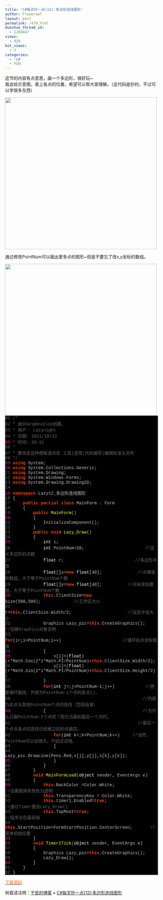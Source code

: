 ```yaml
---
title: 'C#每天抄一点(12):多边形连线图形'
author: Flowerowl
layout: post
permalink: /479.html
duoshuo_thread_id:
  - 1266847
views:
  - 920
bot_views:
  - 3
categories:
  - 'C#'
  - 代码
---
```

这节的内容有点意思，画一个多边形，很好玩~  
我会给示意图，表上各点的位置，希望可以帮大家理解。（这代码是抄的，不过可以学很多东西）

<img class="size-full wp-image-480 aligncenter" title="Lazynight | 夜阑" src="http://lazynight.me/wp-content/uploads/2011/10/20111013203117.jpg" alt="" width="500" height="500" />

通过修改PointNum可以画出更多点的图形~但是不要忘了改x,y坐标的数组。

<img class="aligncenter size-full wp-image-484" title="Lazynight | 夜阑" src="http://lazynight.me/wp-content/uploads/2011/10/20111013211531.jpg" alt="" width="500" height="500" />

<div class="source" style="font-family: '[object HTMLOptionElement]', Consolas, 'Lucida Console', 'Courier New'; color: #c0c0c0; background-color: #000000;">
  <span style="color: #696969;">01</span> <span style="color: #696969;">/*</span><br /> <span style="color: #696969;">02</span> <span style="color: #696969;"> * 由SharpDevelop创建。</span><br /> <span style="color: #696969;">03</span> <span style="color: #696969;"> * 用户： Lazynight</span><br /> <span style="color: #696969;">04</span> <span style="color: #696969;"> * 日期: 2011/10/13</span><br /> <span style="color: #f810b0;">05</span> <span style="color: #696969;"> * 时间: 20:31</span><br /> <span style="color: #696969;">06</span> <span style="color: #696969;"> * </span><br /> <span style="color: #696969;">07</span> <span style="color: #696969;"> * 要改变这种模板请点击 工具|选项|代码编写|编辑标准头文件</span><br /> <span style="color: #696969;">08</span> <span style="color: #696969;"> */</span><br /> <span style="color: #696969;">09</span> <span style="color: #ff4400; font-weight: bold;">using</span> <span style="color: #c0c0c0;">System</span>;<br /> <span style="color: #f810b0;">10</span> <span style="color: #ff4400; font-weight: bold;">using</span> <span style="color: #c0c0c0;">System.Collections.Generic</span>;<br /> <span style="color: #696969;">11</span> <span style="color: #ff4400; font-weight: bold;">using</span> <span style="color: #c0c0c0;">System.Drawing</span>;<br /> <span style="color: #696969;">12</span> <span style="color: #ff4400; font-weight: bold;">using</span> <span style="color: #c0c0c0;">System.Windows.Forms</span>;<br /> <span style="color: #696969;">13</span> <span style="color: #ff4400; font-weight: bold;">using</span> <span style="color: #c0c0c0;">System.Drawing.Drawing2D</span>;<br /> <span style="color: #696969;">14</span><br /> <span style="color: #f810b0;">15</span> <span style="color: #ff4400; font-weight: bold;">namespace</span> <span style="color: #c0c0c0;">Lazy12_</span><span style="color: #c0c0c0;">多边形连线图形</span><br /> <span style="color: #696969;">16</span> <span style="color: #c0c0c0;">{</span><br /> <span style="color: #696969;">17</span>     <span style="color: #ff4400; font-weight: bold;">public</span> <span style="color: #ff4400; font-weight: bold;">partial</span> <span style="color: #ff4400; font-weight: bold;">class</span> <span style="color: #c0c0c0;">MainForm</span> <span style="color: #c0c0c0;">:</span> <span style="color: #c0c0c0;">Form</span><br /> <span style="color: #696969;">18</span>     <span style="color: #c0c0c0;">{</span><br /> <span style="color: #696969;">19</span>         <span style="color: #ff4400; font-weight: bold;">public</span> <span style="color: #ffff00;">MainForm</span>()<br /> <span style="color: #f810b0;">20</span>         <span style="color: #c0c0c0;">{</span><br /> <span style="color: #696969;">21</span>             <span style="color: #c0c0c0;">InitializeComponent</span>();<br /> <span style="color: #696969;">22</span>         <span style="color: #c0c0c0;">}</span><br /> <span style="color: #696969;">23</span>         <span style="color: #ff4400; font-weight: bold;">public</span> <span style="color: #ff4400; font-weight: bold;">void</span> <span style="color: #ffff00;">Lazy_Draw</span>()<br /> <span style="color: #696969;">24</span>         <span style="color: #c0c0c0;">{</span><br /> <span style="color: #f810b0;">25</span>             <span style="color: #ffffff;">int</span> <span style="color: #c0c0c0;">i</span>;<br /> <span style="color: #696969;">26</span>             <span style="color: #ffffff;">int</span> <span style="color: #c0c0c0;">PointNum</span><span style="color: #c0c0c0;">=</span><span style="color: #c0c0c0;">20</span>;                        <span style="color: #696969;">//定义多边形的点数</span><br /> <span style="color: #696969;">27</span>             <span style="color: #ffffff;">float</span> <span style="color: #c0c0c0;">r</span>;                            <span style="color: #696969;">//多边形半径</span><br /> <span style="color: #696969;">28</span>             <span style="color: #ffffff;">float</span><span style="color: #c0c0c0;">[]</span><span style="color: #c0c0c0;">x</span><span style="color: #c0c0c0;">=</span><span style="color: #ff4400; font-weight: bold;">new</span> <span style="color: #ffffff;">float</span><span style="color: #c0c0c0;">[</span><span style="color: #c0c0c0;">40</span><span style="color: #c0c0c0;">];</span>              <span style="color: #696969;">//点横坐标数组，大于等于PointNum个数</span><br /> <span style="color: #696969;">29</span>             <span style="color: #ffffff;">float</span><span style="color: #c0c0c0;">[]</span><span style="color: #c0c0c0;">y</span><span style="color: #c0c0c0;">=</span><span style="color: #ff4400; font-weight: bold;">new</span> <span style="color: #ffffff;">float</span><span style="color: #c0c0c0;">[</span><span style="color: #c0c0c0;">40</span><span style="color: #c0c0c0;">];</span>          <span style="color: #696969;">//点纵坐标数组，大于等于PointNum个数</span><br /> <span style="color: #f810b0;">30</span>             <span style="color: #ff4400; font-weight: bold;">this</span><span style="color: #c0c0c0;">.</span><span style="color: #c0c0c0;">ClientSize</span><span style="color: #c0c0c0;">=</span><span style="color: #ff4400; font-weight: bold;">new</span> <span style="color: #c0c0c0;">Size</span>(<span style="color: #c0c0c0;">500</span><span style="color: #c0c0c0;">,</span><span style="color: #c0c0c0;">500</span>);             <span style="color: #696969;">//工作区大小</span><br /> <span style="color: #696969;">31</span>             <span style="color: #c0c0c0;">r</span><span style="color: #c0c0c0;">=</span><span style="color: #ff4400; font-weight: bold;">this</span><span style="color: #c0c0c0;">.</span><span style="color: #c0c0c0;">ClientSize</span><span style="color: #c0c0c0;">.</span><span style="color: #c0c0c0;">Width</span><span style="color: #c0c0c0;">/</span><span style="color: #c0c0c0;">2</span>;                      <span style="color: #696969;">//设定半径大小</span><br /> <span style="color: #696969;">32</span>             <span style="color: #c0c0c0;">Graphics</span> <span style="color: #c0c0c0;">Lazy_pic</span><span style="color: #c0c0c0;">=</span><span style="color: #ff4400; font-weight: bold;">this</span><span style="color: #c0c0c0;">.</span><span style="color: #c0c0c0;">CreateGraphics</span>();     <span style="color: #696969;">//创建Graphics对象实例    </span><br /> <span style="color: #696969;">33</span>             <span style="color: #ff4400; font-weight: bold;">for</span>(<span style="color: #c0c0c0;">i</span><span style="color: #c0c0c0;">=</span><span style="color: #c0c0c0;"></span>;<span style="color: #c0c0c0;">i</span><span style="color: #c0c0c0;"><</span><span style="color: #c0c0c0;">PointNum</span>;<span style="color: #c0c0c0;">i</span><span style="color: #c0c0c0;">++)</span>                        <span style="color: #696969;">//循环给点坐标赋值</span><br /> <span style="color: #696969;">34</span>             <span style="color: #c0c0c0;">{</span><br /> <span style="color: #f810b0;">35</span>                 <span style="color: #c0c0c0;">x</span><span style="color: #c0c0c0;">[</span><span style="color: #c0c0c0;">i</span><span style="color: #c0c0c0;">]=(</span><span style="color: #ffffff;">float</span>)(<span style="color: #c0c0c0;">r</span><span style="color: #c0c0c0;">*</span><span style="color: #c0c0c0;">Math</span><span style="color: #c0c0c0;">.</span><span style="color: #c0c0c0;">Cos</span>(<span style="color: #c0c0c0;">2</span><span style="color: #c0c0c0;">*</span><span style="color: #c0c0c0;">i</span><span style="color: #c0c0c0;">*</span><span style="color: #c0c0c0;">Math</span><span style="color: #c0c0c0;">.</span><span style="color: #c0c0c0;">PI</span><span style="color: #c0c0c0;">/</span><span style="color: #c0c0c0;">PointNum</span><span style="color: #c0c0c0;">)+</span><span style="color: #ff4400; font-weight: bold;">this</span><span style="color: #c0c0c0;">.</span><span style="color: #c0c0c0;">ClientSize</span><span style="color: #c0c0c0;">.</span><span style="color: #c0c0c0;">Width</span><span style="color: #c0c0c0;">/</span><span style="color: #c0c0c0;">2</span>);<br /> <span style="color: #696969;">36</span>                 <span style="color: #c0c0c0;">y</span><span style="color: #c0c0c0;">[</span><span style="color: #c0c0c0;">i</span><span style="color: #c0c0c0;">]=(</span><span style="color: #ffffff;">float</span>)(<span style="color: #c0c0c0;">r</span><span style="color: #c0c0c0;">*</span><span style="color: #c0c0c0;">Math</span><span style="color: #c0c0c0;">.</span><span style="color: #c0c0c0;">Sin</span>(<span style="color: #c0c0c0;">2</span><span style="color: #c0c0c0;">*</span><span style="color: #c0c0c0;">i</span><span style="color: #c0c0c0;">*</span><span style="color: #c0c0c0;">Math</span><span style="color: #c0c0c0;">.</span><span style="color: #c0c0c0;">PI</span><span style="color: #c0c0c0;">/</span><span style="color: #c0c0c0;">PointNum</span><span style="color: #c0c0c0;">)+</span><span style="color: #ff4400; font-weight: bold;">this</span><span style="color: #c0c0c0;">.</span><span style="color: #c0c0c0;">ClientSize</span><span style="color: #c0c0c0;">.</span><span style="color: #c0c0c0;">Height</span><span style="color: #c0c0c0;">/</span><span style="color: #c0c0c0;">2</span>);<br /> <span style="color: #696969;">37</span>             <span style="color: #c0c0c0;">}</span><br /> <span style="color: #696969;">38</span>             <span style="color: #ff4400; font-weight: bold;">for</span>(<span style="color: #ffffff;">int</span> <span style="color: #c0c0c0;">j</span><span style="color: #c0c0c0;">=</span><span style="color: #c0c0c0;"></span>;<span style="color: #c0c0c0;">j</span><span style="color: #c0c0c0;"><</span><span style="color: #c0c0c0;">PointNum</span><span style="color: #c0c0c0;">-</span><span style="color: #c0c0c0;">1</span>;<span style="color: #c0c0c0;">j</span><span style="color: #c0c0c0;">++)</span>            <span style="color: #696969;">//嵌套循环画线，外嵌为PointNum-1个点的各点()，</span><br /> <span style="color: #696969;">39</span>                                                    <span style="color: #696969;">//内嵌为此点与其他PointNum个点的连线（包括自身）</span><br /> <span style="color: #f810b0;">40</span>             <span style="color: #c0c0c0;">{</span>                                      <span style="color: #696969;">//为什么只画PointNum-1个点呢？因为当画到最后一个点时，</span><br /> <span style="color: #696969;">41</span>                                                  <span style="color: #696969;">//最后一个点与各点的连线已经被之前的点画完。</span><br /> <span style="color: #696969;">42</span>                 <span style="color: #ff4400; font-weight: bold;">for</span>(<span style="color: #ffffff;">int</span> <span style="color: #c0c0c0;">k</span><span style="color: #c0c0c0;">=</span><span style="color: #c0c0c0;"></span>;<span style="color: #c0c0c0;">k</span><span style="color: #c0c0c0;"><</span><span style="color: #c0c0c0;">PointNum</span>;<span style="color: #c0c0c0;">k</span><span style="color: #c0c0c0;">++)</span>     <span style="color: #696969;">//当然，PointNum可以设很大，不妨试试哦。</span><br /> <span style="color: #696969;">43</span>                 <span style="color: #c0c0c0;">{</span><br /> <span style="color: #696969;">44</span>                     <span style="color: #c0c0c0;">Lazy_pic</span><span style="color: #c0c0c0;">.</span><span style="color: #c0c0c0;">DrawLine</span>(<span style="color: #c0c0c0;">Pens</span><span style="color: #c0c0c0;">.</span><span style="color: #c0c0c0;">Red</span><span style="color: #c0c0c0;">,</span><span style="color: #c0c0c0;">x</span><span style="color: #c0c0c0;">[</span><span style="color: #c0c0c0;">j</span><span style="color: #c0c0c0;">],</span><span style="color: #c0c0c0;">y</span><span style="color: #c0c0c0;">[</span><span style="color: #c0c0c0;">j</span><span style="color: #c0c0c0;">],</span><span style="color: #c0c0c0;">x</span><span style="color: #c0c0c0;">[</span><span style="color: #c0c0c0;">k</span><span style="color: #c0c0c0;">],</span><span style="color: #c0c0c0;">y</span><span style="color: #c0c0c0;">[</span><span style="color: #c0c0c0;">k</span><span style="color: #c0c0c0;">]);</span><br /> <span style="color: #f810b0;">45</span>                 <span style="color: #c0c0c0;">}</span><br /> <span style="color: #696969;">46</span>             <span style="color: #c0c0c0;">}</span><br /> <span style="color: #696969;">47</span>         <span style="color: #c0c0c0;">}</span><br /> <span style="color: #696969;">48</span>         <span style="color: #ff4400; font-weight: bold;">void</span> <span style="color: #ffff00;">MainFormLoad</span>(<span style="color: #ffffff;">object</span> <span style="color: #c0c0c0;">sender</span><span style="color: #c0c0c0;">,</span> <span style="color: #c0c0c0;">EventArgs</span> <span style="color: #c0c0c0;">e</span>)<br /> <span style="color: #696969;">49</span>         <span style="color: #c0c0c0;">{</span><br /> <span style="color: #f810b0;">50</span>             <span style="color: #ff4400; font-weight: bold;">this</span><span style="color: #c0c0c0;">.</span><span style="color: #c0c0c0;">BackColor</span> <span style="color: #c0c0c0;">=</span><span style="color: #c0c0c0;">Color</span><span style="color: #c0c0c0;">.</span><span style="color: #c0c0c0;">White</span>;                <span style="color: #696969;">//设置窗体背景色为透明</span><br /> <span style="color: #696969;">51</span>             <span style="color: #ff4400; font-weight: bold;">this</span><span style="color: #c0c0c0;">.</span><span style="color: #c0c0c0;">TransparencyKey</span> <span style="color: #c0c0c0;">=</span> <span style="color: #c0c0c0;">Color</span><span style="color: #c0c0c0;">.</span><span style="color: #c0c0c0;">White</span>;<br /> <span style="color: #696969;">52</span>             <span style="color: #ff4400; font-weight: bold;">this</span><span style="color: #c0c0c0;">.</span><span style="color: #c0c0c0;">timer1</span><span style="color: #c0c0c0;">.</span><span style="color: #c0c0c0;">Enabled</span><span style="color: #c0c0c0;">=</span><span style="color: #ff4400; font-weight: bold;">true</span>;                  <span style="color: #696969;">//通过Timer激活Lazy_Draw()</span><br /> <span style="color: #696969;">53</span>             <span style="color: #ff4400; font-weight: bold;">this</span><span style="color: #c0c0c0;">.</span><span style="color: #c0c0c0;">TopMost</span><span style="color: #c0c0c0;">=</span><span style="color: #ff4400; font-weight: bold;">true</span>;                         <span style="color: #696969;">//程序总在最前端</span><br /> <span style="color: #696969;">54</span>             <span style="color: #ff4400; font-weight: bold;">this</span><span style="color: #c0c0c0;">.</span><span style="color: #c0c0c0;">StartPosition</span><span style="color: #c0c0c0;">=</span><span style="color: #c0c0c0;">FormStartPosition</span><span style="color: #c0c0c0;">.</span><span style="color: #c0c0c0;">CenterScreen</span>;       <span style="color: #696969;">//窗体初始位置</span><br /> <span style="color: #f810b0;">55</span>         <span style="color: #c0c0c0;">}</span><br /> <span style="color: #696969;">56</span>         <span style="color: #ff4400; font-weight: bold;">void</span> <span style="color: #ffff00;">Timer1Tick</span>(<span style="color: #ffffff;">object</span> <span style="color: #c0c0c0;">sender</span><span style="color: #c0c0c0;">,</span> <span style="color: #c0c0c0;">EventArgs</span> <span style="color: #c0c0c0;">e</span>)<br /> <span style="color: #696969;">57</span>         <span style="color: #c0c0c0;">{</span><br /> <span style="color: #696969;">58</span>             <span style="color: #c0c0c0;">Graphics</span> <span style="color: #c0c0c0;">Lazy_pic</span><span style="color: #c0c0c0;">=</span><span style="color: #ff4400; font-weight: bold;">this</span><span style="color: #c0c0c0;">.</span><span style="color: #c0c0c0;">CreateGraphics</span>();<br /> <span style="color: #696969;">59</span>             <span style="color: #c0c0c0;">Lazy_Draw</span>();<br /> <span style="color: #f810b0;">60</span>         <span style="color: #c0c0c0;">}</span><br /> <span style="color: #696969;">61</span>     <span style="color: #c0c0c0;">}</span><br /> <span style="color: #696969;">62</span> <span style="color: #c0c0c0;">}</span>
</div>

<span style="color: #ff6600;"><a href="http://down.qiannao.com/space/file/flowerowl/-4e0a-4f20-5206-4eab/Lazy12_-591a-8fb9-5f62-8fde-7ebf-56fe-5f62.rar/.page" target="_blank"><span style="color: #ff6600;">下载源码</span></a></span>

转载请注明：[于哲的博客][1] &raquo; [C#每天抄一点(12):多边形连线图形][2]

 [1]: http://localhost/wordpress
 [2]: http://localhost/wordpress/479.html